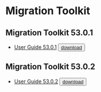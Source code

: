 # Migration Toolkit

## Migration Toolkit 53.0.1
* [User Guide 53.0.1](https://media.githubusercontent.com/media/EnterpriseDB/docs-archive/main/docs/mtk/53.0.1/edb_migration_toolkit.pdf) <button>[download](https://media.githubusercontent.com/media/EnterpriseDB/docs-archive/main/docs/mtk/53.0.1/edb_migration_toolkit.pdf?download=true)</button>

## Migration Toolkit 53.0.2
* [User Guide 53.0.2](https://media.githubusercontent.com/media/EnterpriseDB/docs-archive/main/docs/mtk/53.0.2/edb_migration_toolkit.pdf) <button>[download](https://media.githubusercontent.com/media/EnterpriseDB/docs-archive/main/docs/mtk/53.0.2/edb_migration_toolkit.pdf?download=true)</button>

